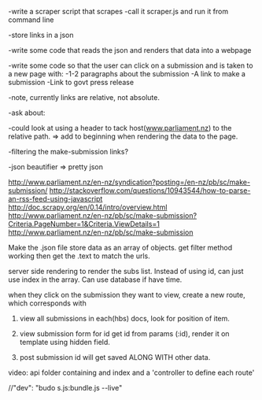 -write a scraper script that scrapes
    -call it scraper.js and run it from command line

-store links in a json

-write some code that reads the json and renders that data into a webpage

-write some code so that the user can click on a submission and is taken to a new page with:
-1-2 paragraphs about the submission
-A link to make a submission
-Link to govt press release




-note, currently links are relative, not absolute.

-ask about:

-could look at using a header to tack host(www.parliament.nz) to
 the relative path. => add to beginning when rendering the data to the page.

 -filtering the make-submission links?


-json beautifier => pretty json

http://www.parliament.nz/en-nz/syndication?posting=/en-nz/pb/sc/make-submission/
http://stackoverflow.com/questions/10943544/how-to-parse-an-rss-feed-using-javascript
http://doc.scrapy.org/en/0.14/intro/overview.html
http://www.parliament.nz/en-nz/pb/sc/make-submission?Criteria.PageNumber=1&Criteria.ViewDetails=1
http://www.parliament.nz/en-nz/pb/sc/make-submission

Make the .json file store data as an array of objects.
get filter method working then get the .text to match the urls.

server side rendering to render the subs list. Instead of using id, can just use index in the array. Can use database if have time.

when they click on the submission they want to view, create a new route, which corresponds with
1. view all submissions
  in each(hbs) docs, look for position of item.

2. view submission form for id
  get id from params (:id), render it on template using hidden field.

3. post submission
  id will get saved ALONG WITH other data.

  video: api folder containing and index and a 'controller to define each route'





//"dev": "budo s.js:bundle.js --live"

